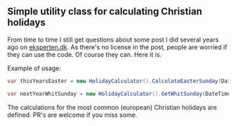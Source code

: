 ## Simple utility class for calculating Christian holidays

From time to time I still get questions about some post I did several years ago on [eksperten.dk](https://www.computerworld.dk/eksperten/spm/930284?k=7725302). As there's no license in the post, people are worried if they can use the code. Of course they can. Here it is.

Example of usage: 

```csharp
var thisYearsEaster = new HolidayCalculator().CalculateEasterSunday(DateTime.Now.Year);

var nextYearWhitSunday = new HolidayCalculator().GetWhitSunday(DateTime.Now.AddYears(1).Year);
```

The calculations for the most common (european) Christian holidays are defined. PR's are welcome if you miss some.
